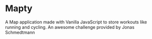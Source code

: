 # Mapty
A Map application made with Vanilla JavaScript to store workouts like running and cycling. An awesome challenge provided by Jonas Schmedtmann
